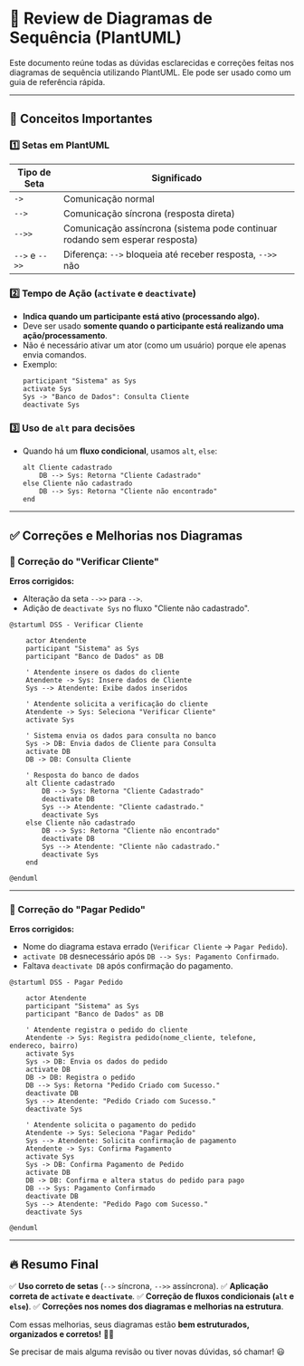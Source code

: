 # 📌 Review de Diagramas de Sequência (PlantUML)

Este documento reúne todas as dúvidas esclarecidas e correções feitas nos diagramas de sequência utilizando PlantUML. Ele pode ser usado como um guia de referência rápida.

---

## 🎯 **Conceitos Importantes**

### **1️⃣ Setas em PlantUML**
| Tipo de Seta   | Significado |
|---------------|------------|
| `->`   | Comunicação normal |
| `-->`  | Comunicação síncrona (resposta direta) |
| `-->>` | Comunicação assíncrona (sistema pode continuar rodando sem esperar resposta) |
| `-->` e `-->>` | Diferença: `-->` bloqueia até receber resposta, `-->>` não |

### **2️⃣ Tempo de Ação (`activate` e `deactivate`)**
- **Indica quando um participante está ativo (processando algo).**
- Deve ser usado **somente quando o participante está realizando uma ação/processamento**.
- Não é necessário ativar um ator (como um usuário) porque ele apenas envia comandos.
- Exemplo:
  ```plantuml
  participant "Sistema" as Sys
  activate Sys
  Sys -> "Banco de Dados": Consulta Cliente
  deactivate Sys
  ```

### **3️⃣ Uso de `alt` para decisões**
- Quando há um **fluxo condicional**, usamos `alt`, `else`:
  ```plantuml
  alt Cliente cadastrado
      DB --> Sys: Retorna "Cliente Cadastrado"
  else Cliente não cadastrado
      DB --> Sys: Retorna "Cliente não encontrado"
  end
  ```

---

## ✅ **Correções e Melhorias nos Diagramas**

### **🔹 Correção do "Verificar Cliente"**
**Erros corrigidos:**
- Alteração da seta `-->>` para `-->`.
- Adição de `deactivate Sys` no fluxo "Cliente não cadastrado".

```plantuml
@startuml DSS - Verificar Cliente

    actor Atendente
    participant "Sistema" as Sys
    participant "Banco de Dados" as DB

    ' Atendente insere os dados do cliente
    Atendente -> Sys: Insere dados de Cliente
    Sys --> Atendente: Exibe dados inseridos

    ' Atendente solicita a verificação do cliente
    Atendente -> Sys: Seleciona "Verificar Cliente"
    activate Sys

    ' Sistema envia os dados para consulta no banco
    Sys -> DB: Envia dados de Cliente para Consulta
    activate DB
    DB -> DB: Consulta Cliente

    ' Resposta do banco de dados
    alt Cliente cadastrado
        DB --> Sys: Retorna "Cliente Cadastrado"
        deactivate DB
        Sys --> Atendente: "Cliente cadastrado."
        deactivate Sys
    else Cliente não cadastrado
        DB --> Sys: Retorna "Cliente não encontrado"
        deactivate DB
        Sys --> Atendente: "Cliente não cadastrado."
        deactivate Sys
    end

@enduml
```

---

### **🔹 Correção do "Pagar Pedido"**
**Erros corrigidos:**
- Nome do diagrama estava errado (`Verificar Cliente` → `Pagar Pedido`).
- `activate DB` desnecessário após `DB --> Sys: Pagamento Confirmado`.
- Faltava `deactivate DB` após confirmação do pagamento.

```plantuml
@startuml DSS - Pagar Pedido

    actor Atendente
    participant "Sistema" as Sys
    participant "Banco de Dados" as DB

    ' Atendente registra o pedido do cliente
    Atendente -> Sys: Registra pedido(nome_cliente, telefone, endereco, bairro)
    activate Sys
    Sys -> DB: Envia os dados do pedido
    activate DB
    DB -> DB: Registra o pedido
    DB --> Sys: Retorna "Pedido Criado com Sucesso."
    deactivate DB
    Sys --> Atendente: "Pedido Criado com Sucesso."
    deactivate Sys

    ' Atendente solicita o pagamento do pedido
    Atendente -> Sys: Seleciona "Pagar Pedido"
    Sys --> Atendente: Solicita confirmação de pagamento
    Atendente -> Sys: Confirma Pagamento
    activate Sys
    Sys -> DB: Confirma Pagamento de Pedido
    activate DB
    DB -> DB: Confirma e altera status do pedido para pago
    DB --> Sys: Pagamento Confirmado
    deactivate DB
    Sys --> Atendente: "Pedido Pago com Sucesso."
    deactivate Sys

@enduml
```

---

## 🔥 **Resumo Final**
✅ **Uso correto de setas** (`-->` síncrona, `-->>` assíncrona).
✅ **Aplicação correta de `activate` e `deactivate`**.
✅ **Correção de fluxos condicionais (`alt` e `else`)**.
✅ **Correções nos nomes dos diagramas e melhorias na estrutura**.

Com essas melhorias, seus diagramas estão **bem estruturados, organizados e corretos!** 🚀👏

Se precisar de mais alguma revisão ou tiver novas dúvidas, só chamar! 😃

